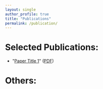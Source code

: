 ```yaml
---
layout: single
author_profile: true
title: "Publications"
permalink: /publication/
---
```


# Selected Publications:
- "[Paper Title 1](https://www.roboticsproceedings.org/rss19/p081.html)" ([PDF](/publications/INDI_InverseG_RSS2023.pdf))

# Others:
